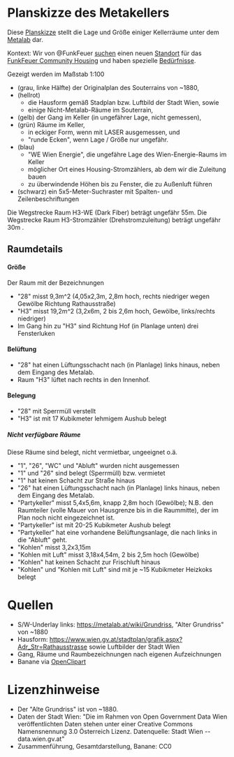 # Planskizze des Metakellers

Diese [Planskizze](https://github.com/aaaaalbert/funkfeuer-sachen/blob/master/metakeller/planskizze_keller_rhs6.pdf)
stellt die Lage und Größe einiger Kellerräume unter dem
[Metalab](https://metalab.at/) dar.

Kontext: Wir von @FunkFeuer
[suchen](https://wiki.funkfeuer.at/wiki/Projekte/Housing/Umzug)
einen neuen [Standort](https://wiki.funkfeuer.at/wiki/Vorschl%C3%A4ge_Locations)
für das [FunkFeuer Community Housing](https://housing.funkfeuer.at/)
und haben spezielle [Bedürfnisse](https://wiki.funkfeuer.at/wiki/Krypta-Fakten).

Gezeigt werden im Maßstab 1:100
* (grau, linke Hälfte) der Originalplan des Souterrains von ~1880,
* (hellrot)
  * die Hausform gemäß Stadplan bzw. Luftbild der Stadt Wien, sowie
  * einige Nicht-Metalab-Räume im Souterrain,
* (gelb) der Gang im Keller (in ungefährer Lage, nicht gemessen),
* (grün) Räume im Keller,
  * in eckiger Form, wenn mit LASER ausgemessen, und
  * "runde Ecken", wenn Lage / Größe nur ungefähr.
* (blau)
  * "WE Wien Energie", die ungefähre Lage des Wien-Energie-Raums im Keller
  * möglicher Ort eines Housing-Stromzählers, ab dem wir die Zuleitung bauen
  * zu überwindende Höhen bis zu Fenster, die zu Außenluft führen
* (schwarz) ein 5x5-Meter-Suchraster mit Spalten- und Zeilenbeschriftungen

Die Wegstrecke Raum H3-WE (Dark Fiber) beträgt ungefähr 55m.
Die Wegstrecke Raum H3-Stromzähler (Drehstromzuleitung) beträgt ungefähr 30m .


## Raumdetails

#### Größe
Der Raum mit der Bezeichnungen
* "28" misst 9,3m^2 (4,05x2,3m, 2,8m hoch, rechts niedriger wegen Gewölbe
  Richtung Rathausstraße)
* "H3" misst 19,2m^2 (3,2x6m, 2 bis 2,6m hoch, Gewölbe, links/rechts niedriger)
* Im Gang hin zu "H3" sind Richtung Hof (in Planlage unten) drei Fensterluken

#### Belüftung
* "28" hat einen Lüftungsschacht nach (in Planlage) links hinaus, neben
  dem Eingang des Metalab.
* Raum "H3" lüftet nach rechts in den Innenhof.

#### Belegung
* "28" mit Sperrmüll verstellt
* "H3" ist mit 17 Kubikmeter lehmigem Aushub belegt

##### Nicht verfügbare Räume
Diese Räume sind belegt, nicht vermietbar, ungeeignet o.ä.
* "1", "26", "WC" und "Abluft" wurden nicht ausgemessen
* "1" und "26" sind belegt (Sperrmüll) bzw. vermietet
* "1" hat keinen Schacht zur Straße hinaus
* "26" hat einen Lüftungsschacht nach (in Planlage) links hinaus, neben
  dem Eingang des Metalab.
* "Partykeller" misst 5,4x5,6m, knapp 2,8m hoch (Gewölbe); N.B.
  den Raumteiler (volle Mauer von Hausgrenze bis in die Raummitte),
  der im Plan noch nicht eingezeichnet ist.
* "Partykeller" ist mit 20-25 Kubikmeter Aushub belegt
* "Partykeller" hat eine vorhandene Belüftungsanlage, die nach links
  in die "Abluft" geht.
* "Kohlen" misst 3,2x3,15m
* "Kohlen mit Luft" misst 3,18x4,54m, 2 bis 2,5m hoch (Gewölbe)
* "Kohlen" hat keinen Schacht zur Frischluft hinaus
* "Kohlen" und "Kohlen mit Luft" sind mit je ~15 Kubikmeter Heizkoks belegt

# Quellen
* S/W-Underlay links: https://metalab.at/wiki/Grundriss, "Alter Grundriss" von ~1880
* Hausform: https://www.wien.gv.at/stadtplan/grafik.aspx?Adr_Str=Rathausstrasse
  sowie Luftbilder der Stadt Wien
* Gang, Räume und Raumbezeichnungen nach eigenen Aufzeichnungen
* Banane via [OpenClipart](https://openclipart.org/detail/314951/banana-2)

# Lizenzhinweise
* Der "Alte Grundriss" ist von ~1880.
* Daten der Stadt Wien: "Die im Rahmen von Open Government Data
  Wien veröffentlichten Daten stehen unter einer Creative Commons
  Namensnennung 3.0 Österreich Lizenz. Datenquelle: Stadt Wien --
  data.wien.gv.at"
* Zusammenführung, Gesamtdarstellung, Banane: CC0

